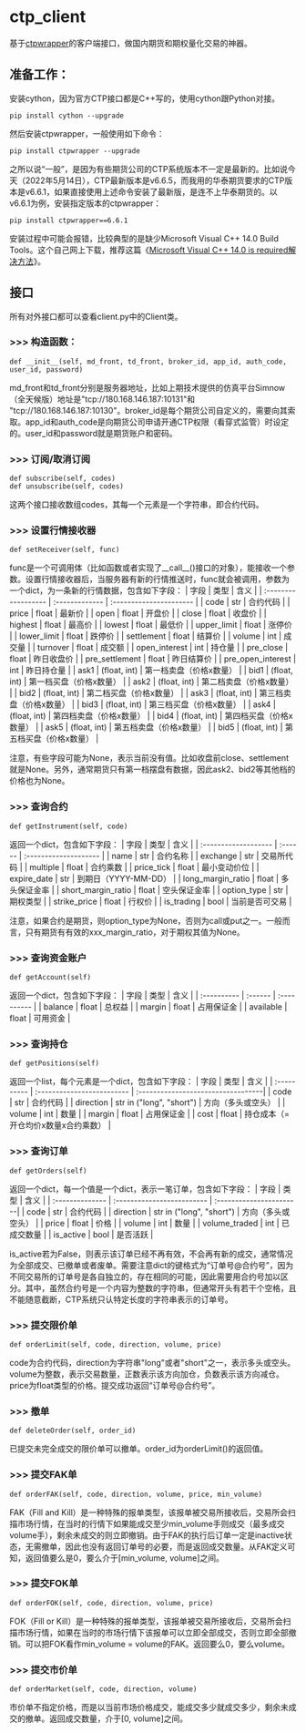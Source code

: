 # ctp_client

基于[ctpwrapper](https://github.com/nooperpudd/ctpwrapper)的客户端接口，做国内期货和期权量化交易的神器。

## 准备工作：

安装cython，因为官方CTP接口都是C++写的，使用cython跟Python对接。
```
pip install cython --upgrade
```
然后安装ctpwrapper，一般使用如下命令：
```
pip install ctpwrapper --upgrade
```
之所以说“一般”，是因为有些期货公司的CTP系统版本不一定是最新的。比如说今天（2022年5月14日），CTP最新版本是v6.6.5，而我用的华泰期货要求的CTP版本是v6.6.1，如果直接使用上述命令安装了最新版，是连不上华泰期货的。以v6.6.1为例，安装指定版本的ctpwrapper：
```
pip install ctpwrapper==6.6.1
```
安装过程中可能会报错，比较典型的是缺少Microsoft Visual C++ 14.0 Build Tools。这个自己网上下载，推荐这篇《[Microsoft Visual C++ 14.0 is required解决方法](https://zhuanlan.zhihu.com/p/126669852)》。

## 接口

所有对外接口都可以查看client.py中的Client类。

### >>> 构造函数：
```
def __init__(self, md_front, td_front, broker_id, app_id, auth_code, user_id, password)
```
md_front和td_front分别是服务器地址，比如上期技术提供的仿真平台Simnow（全天候版）地址是"tcp://180.168.146.187:10131"和
"tcp://180.168.146.187:10130"。broker_id是每个期货公司自定义的，需要向其索取。app_id和auth_code是向期货公司申请开通CTP权限（看穿式监管）时设定的。user_id和password就是期货账户和密码。

### >>> 订阅/取消订阅
```
def subscribe(self, codes)
def unsubscribe(self, codes)
```
这两个接口接收数组codes，其每一个元素是一个字符串，即合约代码。

### >>> 设置行情接收器
```
def setReceiver(self, func)
```
func是一个可调用体（比如函数或者实现了__call__()接口的对象），能接收一个参数。设置行情接收器后，当服务器有新的行情推送时，func就会被调用，参数为一个dict，为一条新的行情数据，包含如下字段：
|  字段               |  类型           |  含义                   |
| :------------------ | :------------- | :---------------------- |
|  code               |  str           |  合约代码                |
|  price              |  float         |  最新价                  |
|  open               |  float         |  开盘价                  |
|  close              |  float         |  收盘价                  |
|  highest            |  float         |  最高价                  |
|  lowest             |  float         |  最低价                  |
|  upper_limit        |  float         |  涨停价                  |
|  lower_limit        |  float         |  跌停价                  |
|  settlement         |  float         |  结算价                  |
|  volume             |  int           |  成交量                  |
|  turnover           |  float         |  成交额                  |
|  open_interest      |  int           |  持仓量                  |
|  pre_close          |  float         |  昨日收盘价              |
|  pre_settlement     |  float         |  昨日结算价              |
|  pre_open_interest  |  int           |  昨日持仓量              |
|  ask1               |  (float, int)  |  第一档卖盘（价格x数量）  |
|  bid1               |  (float, int)  |  第一档买盘（价格x数量）  |
|  ask2               |  (float, int)  |  第二档卖盘（价格x数量）  |
|  bid2               |  (float, int)  |  第二档买盘（价格x数量）  |
|  ask3               |  (float, int)  |  第三档卖盘（价格x数量）  |
|  bid3               |  (float, int)  |  第三档买盘（价格x数量）  |
|  ask4               |  (float, int)  |  第四档卖盘（价格x数量）  |
|  bid4               |  (float, int)  |  第四档买盘（价格x数量）  |
|  ask5               |  (float, int)  |  第五档卖盘（价格x数量）  |
|  bid5               |  (float, int)  |  第五档买盘（价格x数量）  |

注意，有些字段可能为None，表示当前没有值。比如收盘前close、settlement就是None。另外，通常期货只有第一档摆盘有数据，因此ask2、bid2等其他档的价格也为None。

### >>> 查询合约
```
def getInstrument(self, code)
```
返回一个dict，包含如下字段：
|  字段                |  类型    |  含义                 |
| :------------------- | :------ | :-------------------- |
|  name                |  str    |  合约名称              |
|  exchange            |  str    |  交易所代码            |
|  multiple            |  float  |  合约乘数              |
|  price_tick          |  float  |  最小变动价位          |
|  expire_date         |  str    |  到期日（YYYY-MM-DD）  |
|  long_margin_ratio   |  float  |  多头保证金率          |
|  short_margin_ratio  |  float  |  空头保证金率          |
|  option_type         |  str    |  期权类型              |
|  strike_price        |  float  |  行权价                |
|  is_trading          |  bool   |  当前是否可交易         |

注意，如果合约是期货，则option_type为None，否则为call或put之一。一般而言，只有期货有有效的xxx_margin_ratio，对于期权其值为None。

### >>> 查询资金账户
```
def getAccount(self)
```
返回一个dict，包含如下字段：
|  字段       |  类型   |  含义        |
| :---------- | :------ | :---------- |
|  balance    |  float  |  总权益      |
|  margin     |  float  |  占用保证金  |
|  available  |  float  |  可用资金    |

### >>> 查询持仓
```
def getPositions(self)
```
返回一个list，每个元素是一个dict，包含如下字段：
|  字段       |  类型                       |  含义                              |
| :---------- | :------------------------- | :----------------------------------|
|  code       |  str                       |  合约代码                          |
|  direction  |  str in ("long", "short")  |  方向（多头或空头）                 |
|  volume     |  int                       |  数量                              |
|  margin     |  float                     |  占用保证金                         |
|  cost       |  float                     |  持仓成本（=开仓均价x数量x合约乘数）  |

### >>> 查询订单
```
def getOrders(self)
```
返回一个dict，每一个值是一个dict，表示一笔订单，包含如下字段：
|  字段           |  类型                       |  含义                   |
| :-------------- | :------------------------- | :-----------------------|
|  code           |  str                       |  合约代码                |
|  direction      |  str in ("long", "short")  |  方向（多头或空头）       |
|  price          |  float                     |  价格                    |
|  volume         |  int                       |  数量                    |
|  volume_traded  |  int                       |  已成交数量              |
|  is_active      |  bool                      |  是否活跃                |

is_active若为False，则表示该订单已经不再有效，不会再有新的成交，通常情况为全部成交、已撤单或者废单。需要注意dict的键格式为“订单号@合约号”，因为不同交易所的订单号是各自独立的，存在相同的可能，因此需要用合约号加以区分。其中，虽然合约号是一个内容为整数的字符串，但通常开头有若干个空格，且不能随意截断，CTP系统只认特定长度的字符串表示的订单号。

### >>> 提交限价单
```
def orderLimit(self, code, direction, volume, price)
```
code为合约代码，direction为字符串"long"或者"short"之一，表示多头或空头。volume为整数，表示交易数量，正数表示该方向加仓，负数表示该方向减仓。price为float类型的价格。提交成功返回“订单号@合约号”。

### >>> 撤单
```
def deleteOrder(self, order_id)
```
已提交未完全成交的限价单可以撤单。order_id为orderLimit()的返回值。

### >>> 提交FAK单
```
def orderFAK(self, code, direction, volume, price, min_volume)
```
FAK（Fill and Kill）是一种特殊的报单类型，该报单被交易所接收后，交易所会扫描市场行情，在当时的行情下如果能成交至少min_volume手则成交（最多成交volume手），剩余未成交的则立即撤销。由于FAK的执行后订单一定是inactive状态，无需撤单，因此也没有返回订单号的必要，而是返回成交数量。从FAK定义可知，返回值要么是0，要么介于[min_volume, volume]之间。

### >>> 提交FOK单
```
def orderFOK(self, code, direction, volume, price)
```
FOK（Fill or Kill）是一种特殊的报单类型，该报单被交易所接收后，交易所会扫描市场行情，如果在当时的市场行情下该报单可以立即全部成交，否则立即全部撤销。可以把FOK看作min_volume = volume的FAK。返回要么0，要么volume。

### >>> 提交市价单
```
def orderMarket(self, code, direction, volume)
```
市价单不指定价格，而是以当前市场价格成交，能成交多少就成交多少，剩余未成交的撤单。返回成交数量，介于[0, volume]之间。
